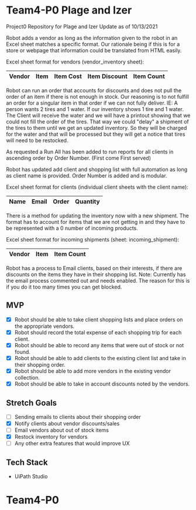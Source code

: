 # Team4-P0 Plage and Izer
Project0 Repository for Plage and Izer
Update as of 10/13/2021

Robot adds a vendor as long as the information given to the robot in an Excel sheet matches a specific format. Our rationale being if this is for a store or webpage that information could be translated from HTML easily.

Excel sheet format for vendors (vendor_inventory sheet):

| Vendor | Item | Item Cost | Item Discount | Item Count |
| ------ | ---- | --------- | ------------- | ---------- |

Robot can run an order that accounts for discounts and does not pull the order of an item if there is not enough in stock. Our reasoning is to not fulfill an order for a singular item in that order if we can not fully deliver. IE: A person wants 2 tires and 1 water. If our inventory shows 1 tire and 1 water. The Client will receive the water and we will have a printout showing that we could not fill the order of the tires. That way we could "delay" a shipment of the tires to them until we get an updated inventory. So they will be charged for the water and that will be processed but they will get a notice that tires will need to be restocked.

As requested a Run All has been added to run reports for all clients in ascending order by Order Number. (First come First served)

Robot has updated add client and shopping list with full automation as long as client name is provided. Order Number is added and is modular.

Excel sheet format for clients (individual client sheets with the client name):

| Name | Email | Order | Quantity |
| ------ | ---- | --------- | ------------- |


There is a method for updating the inventory now with a new shipment. The format has to account for items that we are not getting in and they have to be represented with a 0 number of incoming products.

Excel sheet format for incoming shipments (sheet: incoming_shipment):

| Vendor | Item | Item Count| 
| ------ | ---- | --------- |

Robot has a process to Email clients, based on their interests, if there are discounts on the items they have in their shopping list. Note: Currently has the email process commented out and needs enabled. The reason for this is if you do it too many times you can get blocked.

## MVP
- [x] Robot should be able to take client shopping lists and place orders on the appropriate vendors.
- [x] Robot should record the total expense of each shopping trip for each client.
- [x] Robot should be able to record any items that were out of stock or not found.
- [x] Robot should be able to add clients to the existing client list and take in their shopping order.
- [x] Robot should be able to add more vendors in the existing vendor collection.
- [x] Robot should be able to take in account discounts noted by the vendors.

## Stretch Goals
- [ ] Sending emails to clients about their shopping order
- [x] Notify clients about vendor discounts/sales
- [ ] Email vendors about out of stock items
- [x] Restock inventory for vendors
- [ ] Any other extra features that would improve UX

## Tech Stack
- UiPath Studio
# Team4-P0

